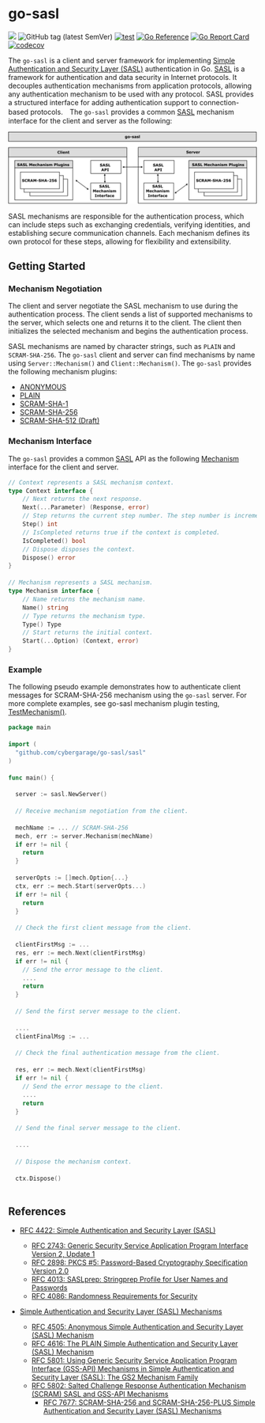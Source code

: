 # go-sasl

![](https://img.shields.io/badge/status-Work%20In%20Progress-8A2BE2)
![GitHub tag (latest SemVer)](https://img.shields.io/github/v/tag/cybergarage/go-sasl)
[![test](https://github.com/cybergarage/go-sasl/actions/workflows/make.yml/badge.svg)](https://github.com/cybergarage/go-sasl/actions/workflows/make.yml)
[![Go Reference](https://pkg.go.dev/badge/github.com/cybergarage/go-sasl.svg)](https://pkg.go.dev/github.com/cybergarage/go-sasl)
 [![Go Report Card](https://img.shields.io/badge/go%20report-A%2B-brightgreen)](https://goreportcard.com/report/github.com/cybergarage/go-sasl) 
 [![codecov](https://codecov.io/gh/cybergarage/go-sasl/graph/badge.svg?token=OCU5V0H3OX)](https://codecov.io/gh/cybergarage/go-sasl)

The `go-sasl` is a client and server framework for implementing [Simple Authentication and Security Layer (SASL)](https://datatracker.ietf.org/doc/html/rfc4422) authentication in Go. 
[SASL](https://datatracker.ietf.org/doc/html/rfc4422) is a framework for authentication and data security in Internet protocols. It decouples authentication mechanisms from application protocols, allowing any authentication mechanism to be used with any protocol. SASL provides a structured interface for adding authentication support to connection-based protocols.　The `go-sasl` provides a common [SASL](https://datatracker.ietf.org/doc/html/rfc4422) mechanism interface for the client and server as the following:


![](doc/img/framework.png)

SASL mechanisms are responsible for the authentication process, which can include steps such as exchanging credentials, verifying identities, and establishing secure communication channels. Each mechanism defines its own protocol for these steps, allowing for flexibility and extensibility.

## Getting Started

### Mechanism Negotiation

The client and server negotiate the SASL mechanism to use during the authentication process. The client sends a list of supported mechanisms to the server, which selects one and returns it to the client. The client then initializes the selected mechanism and begins the authentication process.

SASL mechanisms are named by character strings, such as `PLAIN` and `SCRAM-SHA-256`. The `go-sasl` client and server can find mechanisms by name using `Server::Mechanism()` and `Client::Mechanism()`.  The `go-sasl` provides the following mechanism plugins:

- [ANONYMOUS](https://datatracker.ietf.org/doc/html/rfc4505)
- [PLAIN](https://datatracker.ietf.org/doc/html/rfc4616)
- [SCRAM-SHA-1](https://datatracker.ietf.org/doc/html/rfc5802)
- [SCRAM-SHA-256](https://datatracker.ietf.org/doc/html/rfc7677)
- [SCRAM-SHA-512 (Draft)](https://datatracker.ietf.org/doc/draft-melnikov-scram-sha-512/)

### Mechanism Interface

The `go-sasl` provides a common [SASL](https://datatracker.ietf.org/doc/html/rfc4422) API as the following [Mechanism](https://github.com/cybergarage/go-sasl/blob/main/sasl/mech/mechanism.go) interface for the client and server.

```go
// Context represents a SASL mechanism context.
type Context interface {
    // Next returns the next response.
    Next(...Parameter) (Response, error)
    // Step returns the current step number. The step number is incremented by one after each call to Next.
    Step() int
    // IsCompleted returns true if the context is completed.
    IsCompleted() bool
    // Dispose disposes the context.
    Dispose() error
}

// Mechanism represents a SASL mechanism.
type Mechanism interface {
    // Name returns the mechanism name.
    Name() string
    // Type returns the mechanism type.
    Type() Type
    // Start returns the initial context.
    Start(...Option) (Context, error)
}
```
### Example

The following pseudo example demonstrates how to authenticate client messages for SCRAM-SHA-256 mechanism using the `go-sasl` server. For more complete examples, see go-sasl mechanism plugin testing, [TestMechanism()](https://github.com/cybergarage/go-sasl/blob/main/sasltest/mech/plugin_test.go).

```go
package main

import (
  "github.com/cybergarage/go-sasl/sasl"
)

func main() {

  server := sasl.NewServer()

  // Receive mechanism negotiation from the client.
  
  mechName := ... // SCRAM-SHA-256
  mech, err := server.Mechanism(mechName)
  if err != nil {
    return
  }

  serverOpts := []mech.Option{...}
  ctx, err := mech.Start(serverOpts...)
  if err != nil {
    return
  }

  // Check the first client message from the client.

  clientFirstMsg := ...
  res, err := mech.Next(clientFirstMsg)
  if err != nil {
    // Send the error message to the client.
    ....
    return
  }

  // Send the first server message to the client.

  ....
  clientFinalMsg := ...

  // Check the final authentication message from the client.

  res, err := mech.Next(clientFirstMsg)
  if err != nil {
    // Send the error message to the client.
    ....
    return
  }

  // Send the final server message to the client.

  ....

  // Dispose the mechanism context.

  ctx.Dispose()
  
```



## References

- [RFC 4422: Simple Authentication and Security Layer (SASL)](https://datatracker.ietf.org/doc/html/rfc4422)
  - [RFC 2743: Generic Security Service Application Program Interface Version 2, Update 1](https://datatracker.ietf.org/doc/html/rfc2743)
  - [RFC 2898: PKCS #5: Password-Based Cryptography Specification Version 2.0](https://datatracker.ietf.org/doc/html/rfc2898)
  - [RFC 4013: SASLprep: Stringprep Profile for User Names and Passwords](https://datatracker.ietf.org/doc/html/rfc4013)
  - [RFC 4086: Randomness Requirements for Security](https://datatracker.ietf.org/doc/html/rfc4086)

- [Simple Authentication and Security Layer (SASL) Mechanisms](https://www.iana.org/assignments/sasl-mechanisms/sasl-mechanisms.xhtml)
  - [RFC 4505: Anonymous Simple Authentication and Security Layer (SASL) Mechanism](https://www.rfc-editor.org/rfc/rfc4505.html)
  - [RFC 4616: The PLAIN Simple Authentication and Security Layer (SASL) Mechanism](https://datatracker.ietf.org/doc/html/rfc4616)
  - [RFC 5801: Using Generic Security Service Application Program Interface (GSS-API) Mechanisms in Simple Authentication and Security Layer (SASL): The GS2 Mechanism Family](https://www.rfc-editor.org/rfc/rfc5801)
  - [RFC 5802: Salted Challenge Response Authentication Mechanism (SCRAM) SASL and GSS-API Mechanisms](https://datatracker.ietf.org/doc/html/rfc5802)
    - [RFC 7677: SCRAM-SHA-256 and SCRAM-SHA-256-PLUS Simple Authentication and Security Layer (SASL) Mechanisms](https://datatracker.ietf.org/doc/html/rfc7677)
